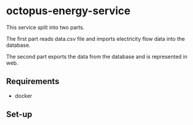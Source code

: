 # octopus-energy-service
This service split into two parts.

The first part reads data.csv file and imports electricity flow data into the database.

The second part exports the data from the database and is represented in web.

## Requirements 
- docker

## Set-up
